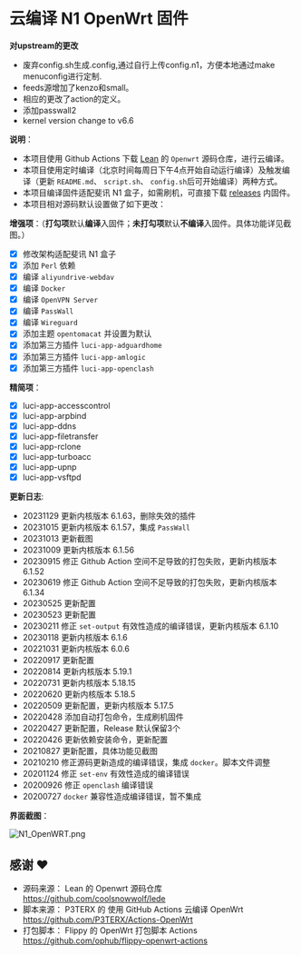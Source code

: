 
# 云编译 N1 OpenWrt 固件

**对upstream的更改**
- 废弃config.sh生成.config,通过自行上传config.n1，方便本地通过make menuconfig进行定制.
- feeds源增加了kenzo和small。
- 相应的更改了action的定义。
- 添加passwall2
- kernel version change to v6.6

**说明**：
- 本项目使用 Github Actions 下载 [Lean](https://github.com/coolsnowwolf/lede) 的 `Openwrt` 源码仓库，进行云编译。
- 本项目使用定时编译（北京时间每周日下午4点开始自动运行编译）及触发编译（更新 `README.md`、 `script.sh`、 `config.sh`后可开始编译）两种方式。
- 本项目编译固件适配斐讯 N1 盒子，如需刷机，可直接下载 [releases](https://github.com/huangqian8/Cloud-N1-OpenWrt/releases/latest) 内固件。
- 本项目相对源码默认设置做了如下更改：

**增强项**：（**打勾项**默认**编译**入固件；**未打勾项**默认**不编译**入固件。具体功能详见截图。）
  - [x] 修改架构适配斐讯 N1 盒子
  - [x] 添加 `Perl` 依赖
  - [x] 编译 `aliyundrive-webdav`
  - [x] 编译 `Docker`
  - [x] 编译 `OpenVPN Server`
  - [x] 编译 `PassWall`
  - [x] 编译 `Wireguard`
  - [x] 添加主题 `opentomacat` 并设置为默认
  - [x] 添加第三方插件 `luci-app-adguardhome`
  - [x] 添加第三方插件 `luci-app-amlogic`
  - [x] 添加第三方插件 `luci-app-openclash`

**精简项**：
  - [x] luci-app-accesscontrol
  - [x] luci-app-arpbind
  - [x] luci-app-ddns
  - [x] luci-app-filetransfer
  - [x] luci-app-rclone
  - [x] luci-app-turboacc
  - [x] luci-app-upnp
  - [x] luci-app-vsftpd

**更新日志**:
- 20231129 更新内核版本 6.1.63，删除失效的插件
- 20231015 更新内核版本 6.1.57，集成 `PassWall`
- 20231013 更新截图
- 20231009 更新内核版本 6.1.56
- 20230915 修正 Github Action 空间不足导致的打包失败，更新内核版本 6.1.52
- 20230619 修正 Github Action 空间不足导致的打包失败，更新内核版本 6.1.34
- 20230525 更新配置
- 20230523 更新配置
- 20230211 修正 `set-output` 有效性造成的编译错误，更新内核版本 6.1.10
- 20230118 更新内核版本 6.1.6
- 20221031 更新内核版本 6.0.6
- 20220917 更新配置
- 20220814 更新内核版本 5.19.1
- 20220731 更新内核版本 5.18.15
- 20220620 更新内核版本 5.18.5
- 20220509 更新配置，更新内核版本 5.17.5
- 20220428 添加自动打包命令，生成刷机固件
- 20220427 更新配置，Release 默认保留3个
- 20220426 更新依赖安装命令，更新配置
- 20210827 更新配置，具体功能见截图
- 20210210 修正源码更新造成的编译错误，集成 `docker`。脚本文件调整
- 20201124 修正 `set-env` 有效性造成的编译错误
- 20200926 修正 `openclash` 编译错误
- 20200727 `docker` 兼容性造成编译错误，暂不集成

**界面截图**：

![N1_OpenWRT.png](https://github.com/huangqian8/Cloud-N1-OpenWrt/blob/main/snapshot.jpeg)

## 感谢 ❤️
- 源码来源： Lean 的 Openwrt 源码仓库 https://github.com/coolsnowwolf/lede
- 脚本来源： P3TERX 的 使用 GitHub Actions 云编译 OpenWrt https://github.com/P3TERX/Actions-OpenWrt
- 打包脚本： Flippy 的 OpenWrt 打包脚本 Actions https://github.com/ophub/flippy-openwrt-actions
